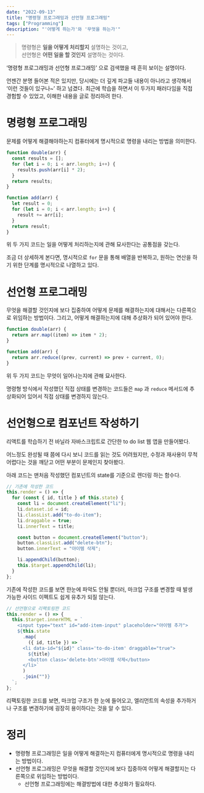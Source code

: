 ```yaml
---
date: "2022-09-13"
title: "명령형 프로그래밍과 선언형 프로그래밍"
tags: ["Programming"]
description: "'어떻게 하는가'와 '무엇을 하는가'"
---
```


> 명령형은 **일을 어떻게 처리할지** 설명하는 것이고,<br />
> 선언형은 **어떤 일을 할 것인지** 설명하는 것이다.

‘명령형 프로그래밍과 선언형 프로그래밍’ 으로 검색했을 때 흔히 보이는 설명이다.

언젠간 분명 들어본 적은 있지만, 당시에는 더 깊게 파고들 내용이 아니라고 생각해서 ‘이런 것들이 있구나~’ 하고 넘겼다. 최근에 학습을 하면서 이 두가지 패러다임을 직접 경험할 수 있었고, 이해한 내용을 글로 정리하려 한다.

# 명령형 프로그래밍

문제를 어떻게 해결해야하는지 컴퓨터에게 명시적으로 명령을 내리는 방법을 의미한다.

```jsx
function double(arr) {
  const results = [];
  for (let i = 0; i < arr.length; i++) {
    results.push(arr[i] * 2);
  }
  return results;
}

function add(arr) {
  let result = 0;
  for (let i = 0; i < arr.length; i++) {
    result += arr[i];
  }
  return result;
}
```

위 두 가지 코드는 일을 어떻게 처리하는지에 관해 묘사한다는 공통점을 갖는다.

조금 더 상세하게 본다면, 명시적으로 `for` 문을 통해 배열을 반복하고, 원하는 연산을 하기 위한 단계를 명시적으로 나열하고 있다.

# 선언형 프로그래밍

무엇을 해결할 것인지에 보다 집중하여 어떻게 문제를 해결하는지에 대해서는 다른쪽으로 위임하는 방법이다. 그리고, 어떻게 해결하는지에 대해 추상화가 되어 있어야 한다.

```jsx
function double(arr) {
  return arr.map((item) => item * 2);
}

function add(arr) {
  return arr.reduce((prev, current) => prev + current, 0);
}
```

위 두 가지 코드는 무엇이 일어나는지에 관해 묘사한다.

명령형 방식에서 작성했던 직접 상태를 변경하는 코드들은 `map` 과 `reduce` 메서드에 추상화되어 있어서 직접 상태를 변경하지 않는다.

# 선언형으로 컴포넌트 작성하기

리액트를 학습하기 전 바닐라 자바스크립트로 간단한 to do list 웹 앱을 만들어봤다.

어느정도 완성될 때 쯤에 다시 보니 코드를 읽는 것도 어려웠지만, 수정과 재사용이 무척 어렵다는 것을 깨닫고 어떤 부분이 문제인지 찾아봤다.

아래 코드는 맨처음 작성했던 컴포넌트의 state를 기준으로 렌더링 하는 함수다.

```jsx
// 기존에 작성한 코드
this.render = () => {
  for (const { id, title } of this.state) {
    const li = document.createElement("li");
    li.dataset.id = id;
    li.classList.add("to-do-item");
    li.draggable = true;
    li.innerText = title;

    const button = document.createElement("button");
    button.classList.add("delete-btn");
    button.innerText = "아이템 삭제";

    li.appendChild(button);
    this.$target.appendChild(li);
  }
};
```

기존에 작성한 코드를 보면 한눈에 파악도 안될 뿐더러, 마크업 구조를 변경할 때 발생 가능한 사이드 이펙트도 쉽게 유추가 되질 않는다.

```jsx
// 선언형으로 리팩토링한 코드
this.render = () => {
  this.$target.innerHTML = `
    <input type="text" id="add-item-input" placeholder="아이템 추가">
    ${this.state
      .map(
        ({ id, title }) => `
      <li data-id="${id}" class='to-do-item' draggable="true">
        ${title}
        <button class='delete-btn'>아이템 삭제</button>
      </li>`
      )
      .join("")}
  `;
};
```

리팩토링한 코드를 보면, 마크업 구조가 한 눈에 들어오고, 엘리먼트의 속성을 추가하거나 구조를 변경하기에 굉장히 용이하다는 것을 알 수 있다.

# 정리

- 명령형 프로그래밍은 일을 어떻게 해결하는지 컴퓨터에게 명시적으로 명령을 내리는 방법이다.
- 선언형 프로그래밍은 무엇을 해결할 것인지에 보다 집중하여 어떻게 해결할지는 다른쪽으로 위임하는 방법이다.
  - 선언형 프로그래밍에는 해결방법에 대한 추상화가 필요하다.
